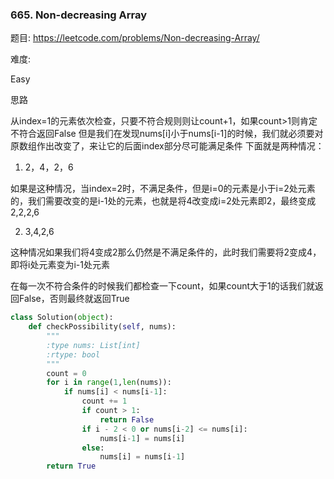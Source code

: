 ### 665. Non-decreasing Array

题目:
<https://leetcode.com/problems/Non-decreasing-Array/>


难度:

Easy


思路

从index=1的元素依次检查，只要不符合规则则让count+1，如果count>1则肯定不符合返回False
但是我们在发现nums[i]小于nums[i-1]的时候，我们就必须要对原数组作出改变了，来让它的后面index部分尽可能满足条件
下面就是两种情况：
1. 2，4，2，6

如果是这种情况，当index=2时，不满足条件，但是i=0的元素是小于i=2处元素的，我们需要改变的是i-1处的元素，也就是将4改变成i=2处元素即2，最终变成2,2,2,6

2. 3,4,2,6

这种情况如果我们将4变成2那么仍然是不满足条件的，此时我们需要将2变成4，即将i处元素变为i-1处元素

在每一次不符合条件的时候我们都检查一下count，如果count大于1的话我们就返回False，否则最终就返回True

```python
class Solution(object):
    def checkPossibility(self, nums):
        """
        :type nums: List[int]
        :rtype: bool
        """
        count = 0
        for i in range(1,len(nums)):
            if nums[i] < nums[i-1]:
                count += 1
                if count > 1:
                    return False
                if i - 2 < 0 or nums[i-2] <= nums[i]:
                    nums[i-1] = nums[i]
                else:
                    nums[i] = nums[i-1]
        return True
```



